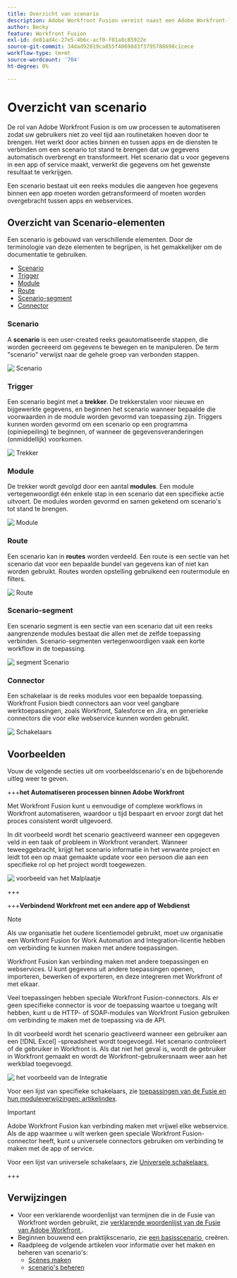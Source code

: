 ```yaml
---
title: Overzicht van scenario
description: Adobe Workfront Fusion vereist naast een Adobe Workfront-licentie een Adobe Workfront Fusion-licentie.
author: Becky
feature: Workfront Fusion
exl-id: de81ad4c-27e5-4b6c-acf0-f01a8c85922e
source-git-commit: 34dad92019ca855f40698d3f3795788698c1cece
workflow-type: tm+mt
source-wordcount: '704'
ht-degree: 0%

---
```


# Overzicht van scenario

De rol van Adobe Workfront Fusion is om uw processen te automatiseren zodat uw gebruikers niet zo veel tijd aan routinetaken hoeven door te brengen. Het werkt door acties binnen en tussen apps en de diensten te verbinden om een scenario tot stand te brengen dat uw gegevens automatisch overbrengt en transformeert. Het scenario dat u voor gegevens in een app of service maakt, verwerkt die gegevens om het gewenste resultaat te verkrijgen.

Een scenario bestaat uit een reeks modules die aangeven hoe gegevens binnen een app moeten worden getransformeerd of moeten worden overgebracht tussen apps en webservices.

## Overzicht van Scenario-elementen

Een scenario is gebouwd van verschillende elementen. Door de terminologie van deze elementen te begrijpen, is het gemakkelijker om de documentatie te gebruiken.

* [Scenario](#scenario)
* [Trigger](#trigger)
* [Module](#module)
* [Route](#route)
* [Scenario-segment](#scenario-segment)
* [Connector](#connector)

### Scenario

A **scenario** is een user-created reeks geautomatiseerde stappen, die worden gecreeerd om gegevens te bewegen en te manipuleren. De term &quot;scenario&quot; verwijst naar de gehele groep van verbonden stappen.

![&#x200B; Scenario &#x200B;](assets/entire-scenario-scenario.png)

### Trigger

Een scenario begint met a **trekker**. De trekkerstalen voor nieuwe en bijgewerkte gegevens, en beginnen het scenario wanneer bepaalde die voorwaarden in de module worden gevormd van toepassing zijn. Triggers kunnen worden gevormd om een scenario op een programma (opiniepeiling) te beginnen, of wanneer de gegevensveranderingen (onmiddellijk) voorkomen.

![&#x200B; Trekker &#x200B;](assets/scenario-trigger.png)

### Module

De trekker wordt gevolgd door een aantal **modules**. Een module vertegenwoordigt één enkele stap in een scenario dat een specifieke actie uitvoert. De modules worden gevormd en samen geketend om scenario&#39;s tot stand te brengen.

![&#x200B; Module &#x200B;](assets/scenario-module.png)

### Route

Een scenario kan in **routes** worden verdeeld. Een route is een sectie van het scenario dat voor een bepaalde bundel van gegevens kan of niet kan worden gebruikt. Routes worden opstelling gebruikend een routermodule en filters.

![&#x200B; Route &#x200B;](assets/scenario-route.png)

### Scenario-segment

Een scenario segment is een sectie van een scenario dat uit een reeks aangrenzende modules bestaat die allen met de zelfde toepassing verbinden. Scenario-segmenten vertegenwoordigen vaak een korte workflow in de toepassing.

![&#x200B; segment Scenario &#x200B;](assets/scenario-segment.png)

### Connector

Een schakelaar is de reeks modules voor een bepaalde toepassing. Workfront Fusion biedt connectors aan voor veel gangbare werktoepassingen, zoals Workfront, Salesforce en Jira, en generieke connectors die voor elke webservice kunnen worden gebruikt.

![&#x200B; Schakelaars &#x200B;](assets/scenario-connectors.png)

## Voorbeelden

Vouw de volgende secties uit om voorbeeldscenario&#39;s en de bijbehorende uitleg weer te geven.

+++**het Automatiseren processen binnen Adobe Workfront**

Met Workfront Fusion kunt u eenvoudige of complexe workflows in Workfront automatiseren, waardoor u tijd bespaart en ervoor zorgt dat het proces consistent wordt uitgevoerd.

In dit voorbeeld wordt het scenario geactiveerd wanneer een opgegeven veld in een taak of probleem in Workfront verandert. Wanneer teweeggebracht, krijgt het scenario informatie in het verwante project en leidt tot een op maat gemaakte update voor een persoon die aan een specifieke rol op het project wordt toegewezen.

![&#x200B; voorbeeld van het Malplaatje &#x200B;](assets/fusion-template-example.png)

+++

+++**Verbindend Workfront met een andere app of Webdienst**

>[!NOTE]
>
>Als uw organisatie het oudere licentiemodel gebruikt, moet uw organisatie een Workfront Fusion for Work Automation and Integration-licentie hebben om verbinding te kunnen maken met andere toepassingen.

Workfront Fusion kan verbinding maken met andere toepassingen en webservices. U kunt gegevens uit andere toepassingen openen, importeren, bewerken of exporteren, en deze integreren met Workfront of met elkaar.

Veel toepassingen hebben speciale Workfront Fusion-connectors. Als er geen specifieke connector is voor de toepassing waartoe u toegang wilt hebben, kunt u de HTTP- of SOAP-modules van Workfront Fusion gebruiken om verbinding te maken met de toepassing via de API.

In dit voorbeeld wordt het scenario geactiveerd wanneer een gebruiker aan een [!DNL Excel] -spreadsheet wordt toegevoegd. Het scenario controleert of de gebruiker in Workfront is. Als dat niet het geval is, wordt de gebruiker in Workfront gemaakt en wordt de Workfront-gebruikersnaam weer aan het werkblad toegevoegd.

![&#x200B; het voorbeeld van de Integratie &#x200B;](assets/fusion-integration-example.png)

Voor een lijst van specifieke schakelaars, zie [&#x200B; toepassingen van de Fusie en hun moduleverwijzingen: artikelindex &#x200B;](/help/workfront-fusion/references/apps-and-modules/apps-and-modules-toc.md).


>[!IMPORTANT]
>
>Adobe Workfront Fusion kan verbinding maken met vrijwel elke webservice. Als de app waarmee u wilt werken geen speciale Workfront Fusion-connector heeft, kunt u universele connectors gebruiken om verbinding te maken met de app of service.
>
>Voor een lijst van universele schakelaars, zie [&#x200B; Universele schakelaars &#x200B;](/help/workfront-fusion/references/apps-and-modules/apps-and-modules-toc.md#universal-connectors)

+++

## Verwijzingen

* Voor een verklarende woordenlijst van termijnen die in de Fusie van Workfront worden gebruikt, zie [&#x200B; verklarende woordenlijst van de Fusie van Adobe Workfront &#x200B;](/help/workfront-fusion/get-started-with-fusion/understand-fusion/fusion-glossary.md).
* Beginnen bouwend een praktijkscenario, zie [&#x200B; een basisscenario &#x200B;](/help/workfront-fusion/build-practice-scenarios/create-basic-scenario.md) creëren.
* Raadpleeg de volgende artikelen voor informatie over het maken en beheren van scenario&#39;s:
   * [Scènes maken](/help/workfront-fusion/create-scenarios/create-scenarios-toc.md)
   * [scenario&#39;s beheren](/help/workfront-fusion/manage-scenarios/manage-scenarios-toc.md)
